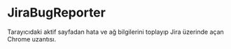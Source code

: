 # JiraBugReporter
Tarayıcıdaki aktif sayfadan hata ve ağ bilgilerini toplayıp Jira üzerinde açan Chrome uzantısı.
